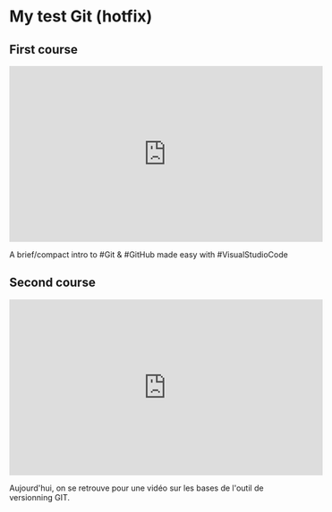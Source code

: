 <h1>My test Git (hotfix)</h1>

<h2>First course</h2>
<iframe width="560" height="315" src="https://www.youtube.com/embed/i_23KUAEtUM?si=XHH-ZcQIaAX00d84" title="YouTube video player" frameborder="0" allow="accelerometer; autoplay; clipboard-write; encrypted-media; gyroscope; picture-in-picture; web-share" allowfullscreen></iframe>

A brief/compact intro to #Git & #GitHub made easy with #VisualStudioCode

<h2>Second course</h2>
<iframe width="560" height="315" src="https://www.youtube.com/embed/gp_k0UVOYMw?si=2bxCCVcCNMzGmHxa" title="YouTube video player" frameborder="0" allow="accelerometer; autoplay; clipboard-write; encrypted-media; gyroscope; picture-in-picture; web-share" allowfullscreen></iframe>

Aujourd'hui, on se retrouve pour une vidéo sur les bases de l'outil de versionning GIT.